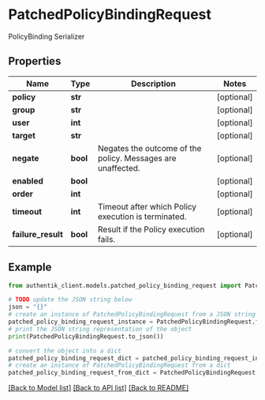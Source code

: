 # PatchedPolicyBindingRequest

PolicyBinding Serializer

## Properties

Name | Type | Description | Notes
------------ | ------------- | ------------- | -------------
**policy** | **str** |  | [optional] 
**group** | **str** |  | [optional] 
**user** | **int** |  | [optional] 
**target** | **str** |  | [optional] 
**negate** | **bool** | Negates the outcome of the policy. Messages are unaffected. | [optional] 
**enabled** | **bool** |  | [optional] 
**order** | **int** |  | [optional] 
**timeout** | **int** | Timeout after which Policy execution is terminated. | [optional] 
**failure_result** | **bool** | Result if the Policy execution fails. | [optional] 

## Example

```python
from authentik_client.models.patched_policy_binding_request import PatchedPolicyBindingRequest

# TODO update the JSON string below
json = "{}"
# create an instance of PatchedPolicyBindingRequest from a JSON string
patched_policy_binding_request_instance = PatchedPolicyBindingRequest.from_json(json)
# print the JSON string representation of the object
print(PatchedPolicyBindingRequest.to_json())

# convert the object into a dict
patched_policy_binding_request_dict = patched_policy_binding_request_instance.to_dict()
# create an instance of PatchedPolicyBindingRequest from a dict
patched_policy_binding_request_from_dict = PatchedPolicyBindingRequest.from_dict(patched_policy_binding_request_dict)
```
[[Back to Model list]](../README.md#documentation-for-models) [[Back to API list]](../README.md#documentation-for-api-endpoints) [[Back to README]](../README.md)


